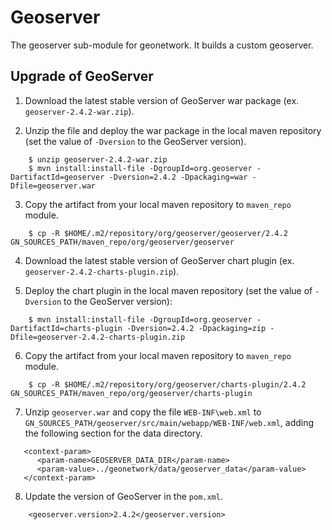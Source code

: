 Geoserver
=========

The geoserver sub-module for geonetwork.  It builds a custom geoserver.

Upgrade of GeoServer
--------------------

1. Download the latest stable version of GeoServer war package (ex. ``geoserver-2.4.2-war.zip``).

2. Unzip the file and deploy the war package in the local maven repository (set the value of ``-Dversion`` to the GeoServer version).
```
    $ unzip geoserver-2.4.2-war.zip 
    $ mvn install:install-file -DgroupId=org.geoserver -DartifactId=geoserver -Dversion=2.4.2 -Dpackaging=war -Dfile=geoserver.war
```
3. Copy the artifact from your local maven repository to ``maven_repo`` module.
```
    $ cp -R $HOME/.m2/repository/org/geoserver/geoserver/2.4.2 GN_SOURCES_PATH/maven_repo/org/geoserver/geoserver
```

4. Download the latest stable version of GeoServer chart plugin (ex. ``geoserver-2.4.2-charts-plugin.zip``).

5. Deploy the chart plugin in the local maven repository (set the value of ``-Dversion`` to the GeoServer version):
```
    $ mvn install:install-file -DgroupId=org.geoserver -DartifactId=charts-plugin -Dversion=2.4.2 -Dpackaging=zip -Dfile=geoserver-2.4.2-charts-plugin.zip
```

6. Copy the artifact from your local maven repository to ``maven_repo`` module.
```
    $ cp -R $HOME/.m2/repository/org/geoserver/charts-plugin/2.4.2 GN_SOURCES_PATH/maven_repo/org/geoserver/charts-plugin
```

7. Unzip ``geoserver.war`` and copy the file ``WEB-INF\web.xml`` to ``GN_SOURCES_PATH/geoserver/src/main/webapp/WEB-INF/web.xml``, adding the following section for the data directory.
```
   <context-param>
      <param-name>GEOSERVER_DATA_DIR</param-name>
      <param-value>../geonetwork/data/geoserver_data</param-value>
   </context-param>
``` 

8. Update the version of GeoServer in the ``pom.xml``.
```
    <geoserver.version>2.4.2</geoserver.version>
```
